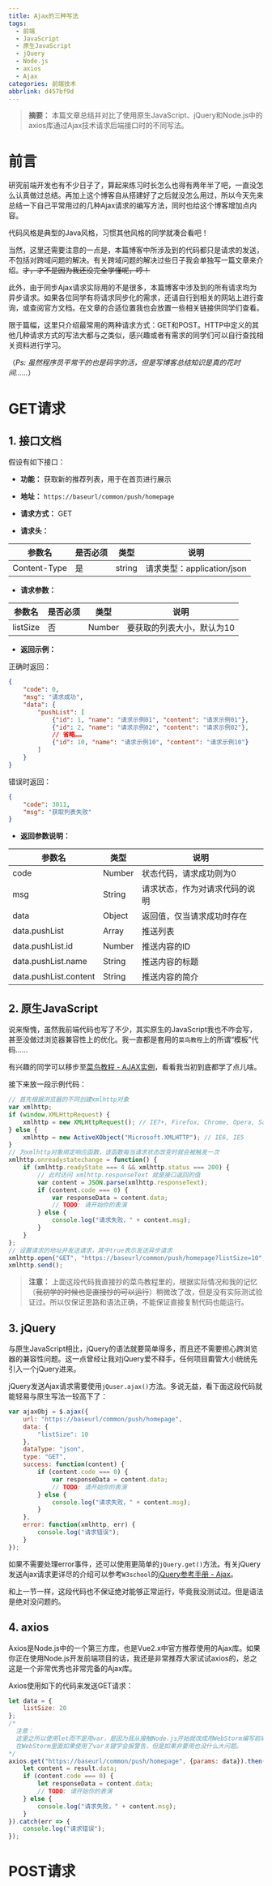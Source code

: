 ```yaml
---
title: Ajax的三种写法
tags:
  - 前端
  - JavaScript
  - 原生JavaScript
  - jQuery
  - Node.js
  - axios
  - Ajax
categories: 前端技术
abbrlink: d457bf9d
---
```


> **摘要：** 本篇文章总结并对比了使用原生JavaScript、jQuery和Node.js中的axios库通过Ajax技术请求后端接口时的不同写法。

# 前言

研究前端开发也有不少日子了，算起来练习时长怎么也得有两年半了吧，一直没怎么认真做过总结。再加上这个博客自从搭建好了之后就没怎么用过，所以今天先来总结一下自己平常用过的几种Ajax请求的编写方法，同时也给这个博客增加点内容。

代码风格是典型的Java风格，习惯其他风格的同学就凑合看吧！

当然，这里还需要注意的一点是，本篇博客中所涉及到的代码都只是请求的发送，不包括对跨域问题的解决。有关跨域问题的解决过些日子我会单独写一篇文章来介绍。~~才，才不是因为我还没完全学懂呢，哼！~~

此外，由于同步Ajax请求实际用的不是很多，本篇博客中涉及到的所有请求均为异步请求。如果各位同学有将请求同步化的需求，还请自行到相关的网站上进行查询，或查阅官方文档。在文章的合适位置我也会放置一些相关链接供同学们查看。

限于篇幅，这里只介绍最常用的两种请求方式：GET和POST。HTTP中定义的其他几种请求方式的写法大都与之类似，感兴趣或者有需求的同学们可以自行查找相关资料进行学习。

（*Ps: 虽然程序员平常干的也是码字的活，但是写博客总结知识是真的花时间……*）

# GET请求

## 1.  接口文档

假设有如下接口：

- **功能：** 获取新的推荐列表，用于在首页进行展示

- **地址：** `https://baseurl/common/push/homepage`

- **请求方式：** GET

- **请求头：** 

| 参数名       | 是否必须 | 类型   | 说明                       |
| ------------ | -------- | ------ | -------------------------- |
| Content-Type | 是       | string | 请求类型：application/json |

- **请求参数：** 

| 参数名   | 是否必须 | 类型   | 说明                       |
| -------- | -------- | ------ | -------------------------- |
| listSize | 否       | Number | 要获取的列表大小，默认为10 |

- **返回示例：**

正确时返回：

```json
{
    "code": 0,
    "msg": "请求成功",
    "data": {
        "pushList": [
            {"id": 1, "name": "请求示例01", "content": "请求示例01"},
            {"id": 2, "name": "请求示例02", "content": "请求示例02"},
            // 省略……
            {"id": 10, "name": "请求示例10", "content": "请求示例10"}
        ]
    }
}
```

错误时返回：

```json
{
    "code": 3011,
    "msg": "获取列表失败"
}
```

- **返回参数说明：** 

| 参数名                | 类型   | 说明                           |
| --------------------- | ------ | ------------------------------ |
| code                  | Number | 状态代码，请求成功则为0        |
| msg                   | String | 请求状态，作为对请求代码的说明 |
| data                  | Object | 返回值，仅当请求成功时存在     |
| data.pushList         | Array  | 推送列表                       |
| data.pushList.id      | Number | 推送内容的ID                   |
| data.pushList.name    | String | 推送内容的标题                 |
| data.pushList.content | String | 推送内容的简介                 |

## 2.  原生JavaScript

说来惭愧，虽然我前端代码也写了不少，其实原生的JavaScript我也不咋会写，甚至没做过浏览器兼容性上的优化。我一直都是套用的`菜鸟教程`上的所谓“模板”代码……

有兴趣的同学可以移步至[菜鸟教程 - AJAX实例](https://www.runoob.com/ajax/ajax-example.html)，看看我当初到底都学了点儿啥。

接下来放一段示例代码：

```javascript
// 首先根据浏览器的不同创建xmlhttp对象
var xmlhttp;
if (window.XMLHttpRequest) {
    xmlhttp = new XMLHttpRequest(); // IE7+, Firefox, Chrome, Opera, Safari
} else {
    xmlhttp = new ActiveXObject("Microsoft.XMLHTTP"); // IE6, IE5
}
// 为xmlhttp对象绑定响应函数，该函数每当请求状态改变时就会被触发一次
xmlhttp.onreadystatechange = function() {
    if (xmlhttp.readyState === 4 && xmlhttp.status === 200) {
        // 此时访问 xmlhttp.responseText 就是接口返回的值
        var content = JSON.parse(xmlhttp.responseText);
        if (content.code === 0) {
            var responseData = content.data;
            // TODO: 请开始你的表演
        } else {
            console.log("请求失败，" + content.msg);
        }
    }
};
// 设置请求的地址并发送请求，其中true表示发送异步请求
xmlhttp.open("GET", "https://baseurl/common/push/homepage?listSize=10", true);
xmlhttp.send();
```

> **注意：** 上面这段代码我直接抄的菜鸟教程里的，根据实际情况和我的记忆（~~我初学的时候也是直接抄的可以运行~~）稍微改了改，但是没有实际测试验证过。所以仅保证思路和语法正确，不能保证直接复制代码也能运行。

## 3.  jQuery

与原生JavaScript相比，jQuery的语法就要简单得多，而且还不需要担心跨浏览器的兼容性问题。这一点曾经让我对jQuery爱不释手，任何项目甭管大小统统先引入一个jQuery进来。

jQuery发送Ajax请求需要使用`jQuser.ajax()`方法。多说无益，看下面这段代码就能轻易与原生写法一较高下了：

```javascript
var ajaxObj = $.ajax({
    url: "https://baseurl/common/push/homepage",
    data: {
        "listSize": 10
    },
    dataType: "json",
    type: "GET",
    success: function(content) {
        if (content.code === 0) {
            var responseData = content.data;
            // TODO: 请开始你的表演
        } else {
            console.log("请求失败，" + content.msg);
        }
    },
    error: function(xmlhttp, err) {
        console.log("请求错误");
    }
});
```

如果不需要处理error事件，还可以使用更简单的`jQuery.get()`方法。有关jQuery发送Ajax请求更详尽的介绍可以参考`W3school`的[jQuery参考手册 - Ajax](https://www.w3school.com.cn/jquery/jquery_ref_ajax.asp)。

和上一节一样，这段代码也不保证绝对能够正常运行，毕竟我没测试过。但是语法是绝对没问题的。

## 4.  axios

Axios是Node.js中的一个第三方库，也是Vue2.x中官方推荐使用的Ajax库。如果你正在使用Node.js开发前端项目的话，我还是非常推荐大家试试axios的，总之这是一个非常优秀也非常完备的Ajax库。

Axios使用如下的代码来发送GET请求：

```javascript
let data = {
    listSize: 20
};
/*
  注意：
  这里之所以使用let而不是用var，是因为我从接触Node.js开始就改成用WebStorm编写前端项目了。
  在WebStorm里面如果使用了var关键字会报警告，但是如果非要用也没什么大问题。
*/
axios.get("https://baseurl/common/push/homepage", {params: data}).then(result => {
    let content = result.data;
    if (content.code === 0) {
        let responseData = content.data;
        // TODO: 请开始你的表演
    } else {
        console.log("请求失败，" + content.msg);
    }
}).catch(err => {
    console.log("请求错误");
});
```

# POST请求

